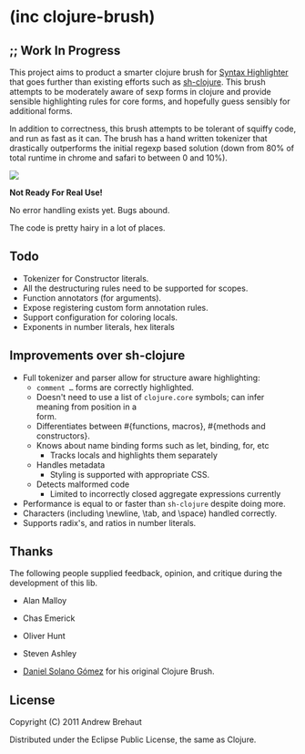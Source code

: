 # (inc clojure-brush)

## ;; Work In Progress

This project aims to product a smarter clojure brush for [Syntax Highlighter](https://github.com/alexgorbatchev/SyntaxHighlighter) that goes further than existing efforts such as [sh-clojure](https://github.com/sattvik/sh-clojure). This brush attempts to be moderately aware of sexp forms in clojure and provide sensible highlighting rules for core forms, and hopefully guess sensibly for additional forms. 

In addition to correctness, this brush attempts to be tolerant of squiffy code, and run as fast as it can. The brush has a hand written tokenizer that drastically outperforms the initial regexp based solution (down from 80% of total runtime in chrome and safari to between 0 and 10%).

<img src="http://media.brehaut.net/files/tmp/clojure-brush.png">

**Not Ready For Real Use!** 

No error handling exists yet. Bugs abound.

The code is pretty hairy in a lot of places.

## Todo 
 
 * Tokenizer for Constructor literals.
 * All the destructuring rules need to be supported for scopes.
 * Function annotators (for arguments).
 * Expose registering custom form annotation rules.
 * Support configuration for coloring locals.
 * Exponents in number literals, hex literals 

## Improvements over sh-clojure

 * Full tokenizer and parser allow for structure aware highlighting:
    * `comment …` forms are correctly highlighted.
    * Doesn't need to use a list of `clojure.core` symbols; can infer meaning from position in a    
      form.
    * Differentiates between #{functions, macros}, #{methods and constructors}.
    * Knows about name binding forms such as let, binding, for, etc
       * Tracks locals and highlights them separately
    * Handles metadata
       * Styling is supported with appropriate CSS.    
    * Detects malformed code
       * Limited to incorrectly closed aggregate expressions currently
 * Performance is equal to or faster than `sh-clojure` despite doing more.
 * Characters (including \newline, \tab, and \space) handled correctly.
 * Supports radix's, and ratios in number literals.

## Thanks

The following people supplied feedback, opinion, and critique during the development of this lib.

 * Alan Malloy
 * Chas Emerick
 * Oliver Hunt 
 * Steven Ashley

 * [Daniel Solano Gómez](http://www.deepbluelambda.org/) for his original Clojure Brush.
 
## License

Copyright (C) 2011 Andrew Brehaut

Distributed under the Eclipse Public License, the same as Clojure.